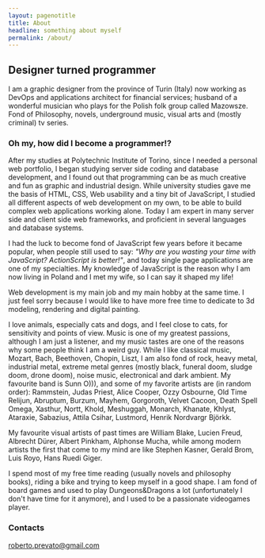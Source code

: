 ```yaml
---
layout: pagenotitle
title: About
headline: something about myself
permalink: /about/
---
```


## Designer turned programmer

I am a graphic designer from the province of Turin (Italy) now working as DevOps and applications architect for financial services; husband of a wonderful musician who plays for the Polish folk group called Mazowsze. Fond of Philosophy, novels, underground music, visual arts and (mostly criminal) tv series. 

### Oh my, how did I become a programmer!?

After my studies at Polytechnic Institute of Torino, since I needed a personal web portfolio, I began studying server side coding and database development, and I found out that programming can be as much creative and fun as graphic and industrial design. While university studies gave me the basis of HTML, CSS, Web usability and a tiny bit of JavaScript, I studied all different aspects of web development on my own, to be able to build complex web applications working alone. Today I am expert in many server side and client side web frameworks, and proficient in several languages and database systems.

I had the luck to become fond of JavaScript few years before it became popular, when people still used to say: *"Why are you wasting your time with JavaScript? ActionScript is better!"*, and today single page applications are one of my specialties.
My knowledge of JavaScript is the reason why I am now living in Poland and I met my wife, so I can say it shaped my life!

Web development is my main job and my main hobby at the same time. I just feel sorry because I would like to have more free time to dedicate to 3d modeling, rendering and digital painting.

I love animals, especially cats and dogs, and I feel close to cats, for sensitivity and points of view.
Music is one of my greatest passions, although I am just a listener, and my music tastes are one of the reasons why some people think I am a weird guy. While I like classical music, Mozart, Bach, Beethoven, Chopin, Liszt, I am also fond of rock, heavy metal, industrial metal, extreme metal genres (mostly black, funeral doom, sludge doom, drone doom), noise music, electronical and dark ambient. My favourite band is Sunn O))), and some of my favorite artists are (in random order): Rammstein, Judas Priest, Alice Cooper, Ozzy Osbourne, Old Time Relijun, Abruptum, Burzum, Mayhem, Gorgoroth, Velvet Cacoon, Death Spell Omega, Xasthur, Nortt, Khold, Meshuggah, Monarch, Khanate, Khlyst, Ataraxie, Sabazius, Attila Csihar, Lustmord, Henrik Nordvargr Björkk.

My favourite visual artists of past times are William Blake, Lucien Freud, Albrecht Dürer, Albert Pinkham, Alphonse Mucha, while among modern artists the first that come to my mind are like Stephen Kasner, Gerald Brom, Luis Royo, Hans Ruedi Giger.

I spend most of my free time reading (usually novels and philosophy books), riding a bike and trying to keep myself in a good shape.
I am fond of board games and used to play Dungeons&Dragons a lot (unfortunately I don't have time for it anymore), and I used to be a passionate videogames player.

### Contacts

[roberto.prevato@gmail.com](mailto:roberto.prevato@gmail.com)
